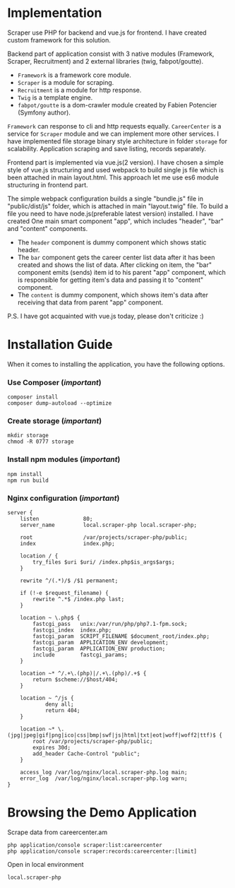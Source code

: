 Implementation
========================
Scraper use PHP for backend and vue.js for frontend.
I have created custom framework for this solution.

Backend part of application consist with 3 native modules (Framework, Scraper, Recruitment) and 2 external libraries (twig, fabpot/goutte).

* `Framework` is a framework core module.
* `Scraper` is a module for scraping.
* `Recruitment` is a module for http response.
* `Twig` is a template engine.
* `fabpot/goutte` is a dom-crawler module created by Fabien Potencier (Symfony author).

`Framework` can response to cli and http requests equally.
`CareerCenter` is a service for `Scraper` module and we can implement more other services.
I have implemented file storage binary style architecture in folder `storage` for scalability.
Application scraping and save listing, records separately.

Frontend part is implemented via vue.js(2 version).
I have chosen a simple style of vue.js structuring and used webpack to build single js file which is been attached in main layout.html.
This approach let me use es6 module structuring in frontend part.

The simple webpack configuration builds a single "bundle.js" file in "public/dist/js" folder, which is attached in main "layout.twig" file.
To build a file you need to have node.js(preferable latest version) installed.
I have created One main smart component "app", which includes "header", "bar" and "content" components.

* The `header` component is dummy component which shows static header.
* The `bar` component gets the career center list data after it has been created and shows the list of data. After clicking on item, the "bar" component emits (sends) item  id to his parent "app" component, which is responsible for getting item's data and passing it to "content" component.
* The `content` is dummy component, which shows item's data after receiving that data from parent "app" component.

P.S. I have got acquainted with vue.js today, please don't criticize :)


Installation Guide
========================

When it comes to installing the application, you have the following options.

### Use Composer (*important*)

    composer install
    composer dump-autoload --optimize

### Create storage (*important*)

    mkdir storage
    chmod -R 0777 storage

### Install npm modules (*important*)

    npm install
    npm run build

### Nginx configuration (*important*)

    server {
        listen              80;
        server_name         local.scraper-php local.scraper-php;

        root                /var/projects/scraper-php/public;
        index               index.php;

        location / {
            try_files $uri $uri/ /index.php$is_args$args;
        }

        rewrite ^/(.*)/$ /$1 permanent;

        if (!-e $request_filename) {
            rewrite ^.*$ /index.php last;
        }

        location ~ \.php$ {
            fastcgi_pass   unix:/var/run/php/php7.1-fpm.sock;
            fastcgi_index  index.php;
            fastcgi_param  SCRIPT_FILENAME $document_root/index.php;
            fastcgi_param  APPLICATION_ENV development;
            fastcgi_param  APPLICATION_ENV production;
            include        fastcgi_params;
        }

        location ~* ^/.+\.(php)|/.+\.(php)/.+$ {
            return $scheme://$host/404;
        }

        location ~ ^/js {
                deny all;
                return 404;
        }

        location ~* \.(jpg|jpeg|gif|png|ico|css|bmp|swf|js|html|txt|eot|woff|woff2|ttf)$ {
            root /var/projects/scraper-php/public;
            expires 30d;
            add_header Cache-Control "public";
        }

        access_log /var/log/nginx/local.scraper-php.log main;
        error_log  /var/log/nginx/local.scraper-php.log warn;
    }


Browsing the Demo Application
========================

Scrape data from careercenter.am

    php application/console scraper:list:careercenter
    php application/console scraper:records:careercenter:[limit]

Open in local environment

    local.scraper-php
